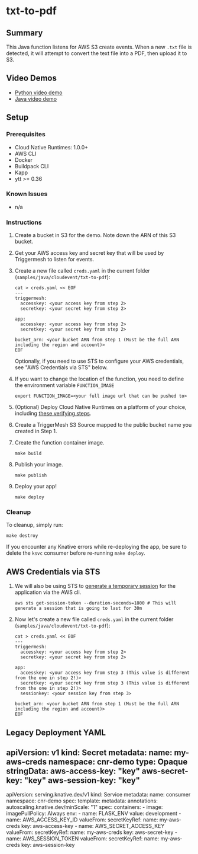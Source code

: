 # txt-to-pdf


## Summary

This Java function listens for AWS S3 create events. When a new `.txt` file is detected, it will attempt to convert the text file into a PDF, then upload it to S3.

## Video Demos

- [Python video demo](https://vmware.enterprise.slack.com/files/WS0819VJM/F02C0ASMJAY/func-demo-full.mp4?origin_team=T024JFTN4&origin_channel=C021B90DLMA)
- [Java video demo](#)

## Setup

### Prerequisites
* Cloud Native Runtimes: 1.0.0+
* AWS CLI
* Docker
* Buildpack CLI
* Kapp
* ytt >= 0.36

### Known Issues
* n/a

### Instructions

1. Create a bucket in S3 for the demo. Note down the ARN of this S3 bucket.

1. Get your AWS access key and secret key that will be used by Triggermesh to listen for events.

1. Create a new file called `creds.yaml` in the current folder (`samples/java/cloudevent/txt-to-pdf`):
    ```
    cat > creds.yaml << EOF
    ---
    triggermesh:
      accesskey: <your access key from step 2>
      secretkey: <your secret key from step 2>

    app:
      accesskey: <your access key from step 2>
      secretkey: <your secret key from step 2>

    bucket_arn: <your bucket ARN from step 1 (Must be the full ARN including the region and account)>
    EOF
    ```

    Optionally, if you need to use STS to configure your AWS credentials, see "AWS Credentials via STS" below.

1.  If you want to change the location of the function, you need to define the environment variable `FUNCTION_IMAGE`
    ```
    export FUNCTION_IMAGE=<your full image url that can be pushed to>
    ```

1. (Optional) Deploy Cloud Native Runtimes on a platform of your choice, including [these verifying steps](https://docs.vmware.com/en/Cloud-Native-Runtimes-for-VMware-Tanzu/1.0/tanzu-cloud-native-runtimes-1-0/GUID-verifying-triggermesh.html).

1. Create a TriggerMesh S3 Source mapped to the public bucket name you created in Step 1.

1. Create the function container image.
    ```
    make build
    ```

1. Publish your image.
    ```
    make publish
    ```

1. Deploy your app!
    ```
    make deploy
    ```

### Cleanup
To cleanup, simply run:
```
make destroy
```    

If you encounter any Knative errors while re-deploying the app, be sure to delete the `ksvc` consumer before re-running `make deploy`.


## AWS Credentials via STS

1. We will also be using STS to [generate a temporary session](https://docs.aws.amazon.com/IAM/latest/UserGuide/id_credentials_temp_use-resources.html) for the application via the AWS cli.
    ```
    aws sts get-session-token --duration-seconds=1800 # This will generate a session that is going to last for 30m
    ```

1. Now let's create a new file called `creds.yaml` in the current folder (`samples/java/cloudevent/txt-to-pdf`):
    ```
    cat > creds.yaml << EOF
    ---
    triggermesh:
      accesskey: <your access key from step 2>
      secretkey: <your secret key from step 2>

    app:
      accesskey: <your access key from step 3 (This value is different from the one in step 2!)>
      secretkey: <your secret key from step 3 (This value is different from the one in step 2!)>
      sessionkey: <your session key from step 3>

    bucket_arn: <your bucket ARN from step 1 (Must be the full ARN including the region and account)>
    EOF
    ```

## Legacy Deployment YAML

apiVersion: v1
kind: Secret
metadata:
  name: my-aws-creds
  namespace: cnr-demo
type: Opaque
stringData:
  aws-access-key: "key"
  aws-secret-key: "key"
  aws-session-key: "key"
---
apiVersion: serving.knative.dev/v1
kind: Service
metadata:
  name: consumer
  namespace: cnr-demo
spec:
  template:
    metadata:
      annotations:
        autoscaling.knative.dev/minScale: "1"
    spec:
      containers:
        - image: <your-image>
          imagePullPolicy: Always
          env:
            - name: FLASK_ENV
              value: development
            - name: AWS_ACCESS_KEY_ID
              valueFrom:
                secretKeyRef:
                  name: my-aws-creds
                  key: aws-access-key
            - name: AWS_SECRET_ACCESS_KEY
              valueFrom:
                secretKeyRef:
                  name: my-aws-creds
                  key: aws-secret-key
            - name: AWS_SESSION_TOKEN
              valueFrom:
                secretKeyRef:
                  name: my-aws-creds
                  key: aws-session-key
```
